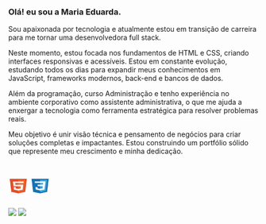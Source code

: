 ### Olá! eu sou a Maria Eduarda.

Sou apaixonada por tecnologia e atualmente estou em transição de carreira para me tornar uma desenvolvedora full stack.

Neste momento, estou focada nos fundamentos de HTML e CSS, criando interfaces responsivas e acessíveis. Estou em constante evolução, estudando todos os dias para expandir meus conhecimentos em JavaScript, frameworks modernos, back-end e bancos de dados.

Além da programação, curso Administração e tenho experiência no ambiente corporativo como assistente administrativa, o que me ajuda a enxergar a tecnologia como ferramenta estratégica para resolver problemas reais.

Meu objetivo é unir visão técnica e pensamento de negócios para criar soluções completas e impactantes. Estou construindo um portfólio sólido que represente meu crescimento e minha dedicação.

##

<div style="display: inline_block"><br>
  <img align="center" alt="Rafa-HTML" height="30" width="40" src="https://raw.githubusercontent.com/devicons/devicon/master/icons/html5/html5-original.svg">
  <img align="center" alt="Rafa-CSS" height="30" width="40" src="https://raw.githubusercontent.com/devicons/devicon/master/icons/css3/css3-original.svg">
</div>

##

<div> 
  <a href="https://www.instagram.com/mari.eduardapaz/" target="_blank"><img src="https://img.shields.io/badge/-Instagram-%23E4405F?style=for-the-badge&logo=instagram&logoColor=white" target="_blank"></a> 
  <a href="https://www.linkedin.com/in/mariaeduardapaz/" target="_blank"><img src="https://img.shields.io/badge/-LinkedIn-%230077B5?style=for-the-badge&logo=linkedin&logoColor=white" target="_blank"></a> 
  
</div>
